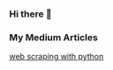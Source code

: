 ### Hi there 👋

<!--
**Mevlutyildirim/mevlutyildirim** is a ✨ _special_ ✨ repository because its `README.md` (this file) appears on your GitHub profile.

Here are some ideas to get you started:

- 🔭 I’m currently working on ...
- 🌱 I’m currently learning ...
- 👯 I’m looking to collaborate on ...
- 🤔 I’m looking for help with ...
- 💬 Ask me about ...
- 📫 How to reach me: ...
- 😄 Pronouns: ...
- ⚡ Fun fact: ...
-->
### My Medium Articles 
[web scraping with python](https://medium.com/@mevlutyildirim/web-scraping-with-python-5b1bb21fdb08)
